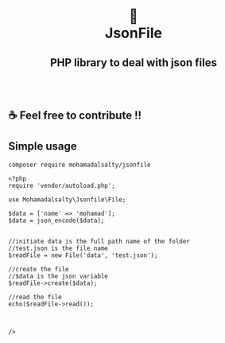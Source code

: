 <h1 align="center">
📄<br>JsonFile
</h1>

## <center>PHP library to deal with json files</center><br><br>


## ☕ Feel free to contribute !!
## Simple usage

````
composer require mohamadalsalty/jsonfile
````

```
<?php
require 'vendor/autoload.php';

use Mohamadalsalty\Jsonfile\File;

$data = ['name' => 'mohamad'];
$data = json_encode($data);


//initiate data is the full path name of the folder
//test.json is the file name
$readFile = new File('data', 'test.json');

//create the file
//$data is the json variable
$readFile->create($data);

//read the file
echo($readFile->read());



/>

```